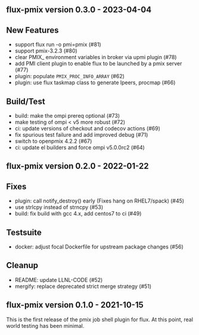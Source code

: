 flux-pmix version 0.3.0 - 2023-04-04
------------------------------------

## New Features

 * support flux run -o pmi=pmix (#81)
 * support pmix-3.2.3 (#80)
 * clear PMIX_ environment variables in broker via upmi plugin (#78)
 * add PMI client plugin to enable flux to be launched by a pmix server (#77)
 * plugin: populate `PMIX_PROC_INFO_ARRAY` (#62)
 * plugin: use flux taskmap class to generate lpeers, procmap (#66)

## Build/Test

 * build: make the ompi prereq optional (#73)
 * make testing of ompi < v5 more robust (#72)
 * ci: update versions of checkout and codecov actions (#69)
 * fix spurious test failure and add improved debug (#71)
 * switch to openpmix 4.2.2 (#67)
 * ci: update el builders and force ompi v5.0.0rc2 (#64)

flux-pmix version 0.2.0 - 2022-01-22
------------------------------------

## Fixes

 * plugin: call notify_destroy() early (Fixes hang on RHEL7/spack) (#45)
 * use strlcpy instead of strncpy (#53)
 * build: fix build with gcc 4.x, add centos7 to ci (#49)

## Testsuite

 * docker: adjust focal Dockerfile for upstream package changes (#56)

## Cleanup

 * README: update LLNL-CODE (#52)
 * mergify: replace deprecated strict merge strategy (#51)

flux-pmix version 0.1.0 - 2021-10-15
------------------------------------

This is the first release of the pmix job shell plugin for flux.
At this point, real world testing has been minimal.
